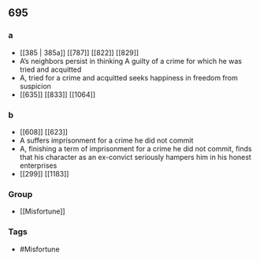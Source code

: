 ## 695
### a
- [[385 | 385a]] [[787]] [[822]] [[829]] 
- A’s neighbors persist in thinking A guilty of a crime for which he was tried and acquitted
- A, tried for a crime and acquitted seeks happiness in freedom from suspicion
- [[635]] [[833]] [[1064]] 

### b
- [[608]] [[623]] 
- A suffers imprisonment for a crime he did not commit
- A, finishing a term of imprisonment for a crime he did not commit, finds that his character as an ex-convict seriously hampers him in his honest enterprises
- [[299]] [[1183]] 


### Group
- [[Misfortune]]

### Tags
- #Misfortune

